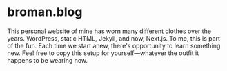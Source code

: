 # broman.blog

This personal website of mine has worn many different clothes over the years. WordPress, static HTML, Jekyll, and now, Next.js. To me, this is part of the fun. Each time we start anew, there's opportunity to learn something new. Feel free to copy this setup for yourself—whatever the outfit it happens to be wearing now.
